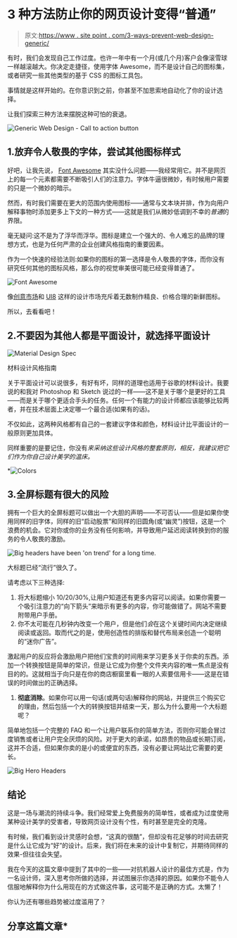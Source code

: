 # 3 种方法防止你的网页设计变得“普通”

> 原文:[https://www . site point . com/3-ways-prevent-web-design-generic/](https://www.sitepoint.com/3-ways-prevent-web-design-generic/)

有时，我们会发现自己工作过度。也许一年中有一个月(或几个月)客户会像滚雪球一样越滚越大。你决定走捷径，使用字体 Awesome，而不是设计自己的图标集，或者研究一些其他类型的基于 CSS 的图标工具包。

事情就是这样开始的。在你意识到之前，你甚至不加思索地自动化了你的设计选择。

让我们探索三种方法来摆脱这种可怕的衰退。

![Generic Web Design - Call to action button](../Images/64a58f4190baee5080aca69b750b7fbb.png)

## 1.放弃令人敬畏的字体，尝试其他图标样式

好吧，让我先说， [Font Awesome](https://fortawesome.github.io/Font-Awesome/) 其实没什么问题——我经常用它。并不是网页上的每一个元素都需要不断吸引人们的注意力。字体牛逼很微妙，有时候用户需要的只是一个微妙的暗示。

然而，有时我们需要在更大的范围内使用图标——通常与文本块并排，作为向用户解释事物时添加更多上下文的一种方式——这就是我们从微妙低调到不幸的*普通*的界限。

毫无疑问:这不是为了浮华而浮华。图标是建立一个强大的、令人难忘的品牌的理想方式，也是为任何严肃的企业创建风格指南的重要因素。

作为一个快速的经验法则:如果你的图标的第一选择是令人敬畏的字体，而你没有研究任何其他的图标风格，那么你的视觉审美很可能已经变得普通了。

![Font Awesome](../Images/3fe958db56a8e2dd1f6ad11657ef3b38.png)

像[创意市场](https://creativemarket.com/graphics/icons)和 [UI8](https://ui8.net/categories/icons) 这样的设计市场充斥着无数制作精良、价格合理的新鲜图标。

所以，去看看吧！

## 2.不要因为其他人都是平面设计，就选择平面设计

![Material Design Spec](../Images/277d826d3bf1762f3e7c65e6a2e74f80.png)

材料设计风格指南

关于平面设计可以说很多，有好有坏，同样的道理也适用于谷歌的材料设计。我要说的和我对 Photoshop 和 Sketch 说过的一样——这不是关于哪个是更好的工具——而是关于哪个更适合手头的任务。任何一个有能力的设计师都应该能够比较两者，并在技术层面上决定哪一个最合适(如果有的话)。

不仅如此，这两种风格都有自己的一套建议字体和颜色，材料设计比平面设计的一般原则更加具体。

同样重要的是要记住，你没有*来采纳这些设计风格的整套原则，相反，我建议把它们作为你自己设计美学的温床。*

 *![Colors](../Images/04a9c594fb52f1c822e9b0bcd4259595.png)

## 3.全屏标题有很大的风险

拥有一个巨大的全屏标题可以做出一个大胆的声明——不可否认——但是如果你使用同样的旧字体，同样的旧“启动股票”和同样的旧圆角(或“幽灵”)按钮，这是一个浪费的机会。它对你或你的业务没有任何影响，并导致用户延迟阅读转换到你的服务的令人敬畏的激励。

![Big headers have been 'on trend' for a long time.](../Images/d32cab7104f384c59800d6a9f362ec30.png)

大标题已经“流行”很久了。

请考虑以下三种选择:

1.  将大标题缩小 10/20/30%,让用户知道还有更多内容可以阅读。如果你需要一个吸引注意力的“向下箭头”来暗示有更多的内容，你可能做错了。网站不需要附带用户手册。
2.  你不太可能在几秒钟内改变一个用户，但是他们*会*在这个关键时间内决定继续阅读或返回。取而代之的是，使用创造性的排版和替代布局来创造一个聪明的“迷你广告”。

激起用户的反应将会激励用户把他们宝贵的时间用来学习更多关于你卖的东西。添加一个转换按钮是简单的常识，但是让它成为你整个文件夹内容的唯一焦点是没有目的的。这就相当于向只是在你的商店橱窗里看一眼的人索要信用卡——这是在错误的时间做出的正确选择。

1.  **彻底消除**。如果你可以用一句话(或两句话)解释你的网站，并提供三个购买它的理由，然后包括一个大的转换按钮并结束一天，那么为什么要用一个大标题呢？

简单地包括一个完整的 FAQ 和一个让用户联系你的简单方法，否则你可能会冒过度销售或者让用户完全厌烦的风险。对于更大的承诺，如昂贵的物品或长期订阅，这并不合适，但如果你卖的是小的或便宜的东西，没有必要让网站比它需要的更长。

![Big Hero Headers](../Images/28f65dcf2edf6d56914aafad604fea8e.png)

## 结论

这是一场与潮流的持续斗争。我们经常爱上免费服务的简单性，或者成为过度使用某种设计美学的受害者，导致网页设计没有个性，有时甚至是完全的克隆。

有时候，我们看到设计灵感时会想，“这真的很酷”，但却没有花足够的时间去研究是什么让它成为“好”的设计。后来，我们将在未来的设计中复制它，并期待同样的效果-但往往会失望。

我在今天的这篇文章中提到了其中的一些——对抗机器人设计的最佳方式是，作为一名设计师，深入思考你所做的选择，并试图展示你选择的原因。如果你不能令人信服地解释你为什么用现在的方式做这件事，这可能不是正确的方式。太懒了！

你认为还有哪些趋势被过度滥用了？

## 分享这篇文章*